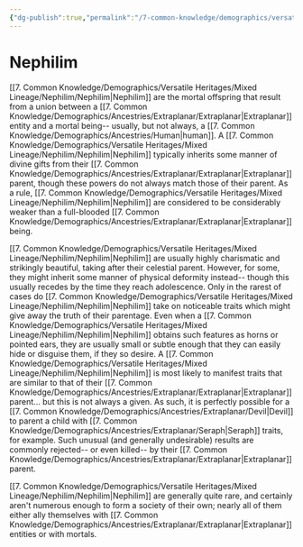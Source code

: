 ```yaml
---
{"dg-publish":true,"permalink":"/7-common-knowledge/demographics/versatile-heritages/mixed-lineage/nephilim/nephilim/","noteIcon":""}
---
```


# Nephilim

[[7. Common Knowledge/Demographics/Versatile Heritages/Mixed Lineage/Nephilim/Nephilim\|Nephilim]] are the mortal offspring that result from a union between a [[7. Common Knowledge/Demographics/Ancestries/Extraplanar/Extraplanar\|Extraplanar]] entity and a mortal being-- usually, but not always, a [[7. Common Knowledge/Demographics/Ancestries/Human\|human]]. A [[7. Common Knowledge/Demographics/Versatile Heritages/Mixed Lineage/Nephilim/Nephilim\|Nephilim]] typically inherits some manner of divine gifts from their [[7. Common Knowledge/Demographics/Ancestries/Extraplanar/Extraplanar\|Extraplanar]] parent, though these powers do not always match those of their parent. As a rule, [[7. Common Knowledge/Demographics/Versatile Heritages/Mixed Lineage/Nephilim/Nephilim\|Nephilim]] are considered to be considerably weaker than a full-blooded [[7. Common Knowledge/Demographics/Ancestries/Extraplanar/Extraplanar\|Extraplanar]] being. 

[[7. Common Knowledge/Demographics/Versatile Heritages/Mixed Lineage/Nephilim/Nephilim\|Nephilim]] are usually highly charismatic and strikingly beautiful, taking after their celestial parent. However, for some, they might inherit some manner of physical deformity instead-- though this usually recedes by the time they reach adolescence. Only in the rarest of cases do [[7. Common Knowledge/Demographics/Versatile Heritages/Mixed Lineage/Nephilim/Nephilim\|Nephilim]] take on noticeable traits which might give away the truth of their parentage. Even when a [[7. Common Knowledge/Demographics/Versatile Heritages/Mixed Lineage/Nephilim/Nephilim\|Nephilim]] obtains such features as horns or pointed ears, they are usually small or subtle enough that they can easily hide or disguise them, if they so desire. A [[7. Common Knowledge/Demographics/Versatile Heritages/Mixed Lineage/Nephilim/Nephilim\|Nephilim]] is most likely to manifest traits that are similar to that of their [[7. Common Knowledge/Demographics/Ancestries/Extraplanar/Extraplanar\|Extraplanar]] parent... but this is not always a given. As such, it is perfectly possible for a [[7. Common Knowledge/Demographics/Ancestries/Extraplanar/Devil\|Devil]] to parent a child with [[7. Common Knowledge/Demographics/Ancestries/Extraplanar/Seraph\|Seraph]] traits, for example. Such unusual (and generally undesirable) results are commonly rejected-- or even killed-- by their [[7. Common Knowledge/Demographics/Ancestries/Extraplanar/Extraplanar\|Extraplanar]] parent.

[[7. Common Knowledge/Demographics/Versatile Heritages/Mixed Lineage/Nephilim/Nephilim\|Nephilim]] are generally quite rare, and certainly aren't numerous enough to form a society of their own; nearly all of them either ally themselves with [[7. Common Knowledge/Demographics/Ancestries/Extraplanar/Extraplanar\|Extraplanar]] entities or with mortals. 


